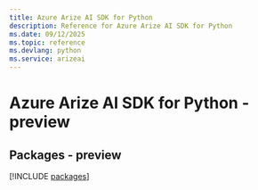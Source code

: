 ```yaml
---
title: Azure Arize AI SDK for Python
description: Reference for Azure Arize AI SDK for Python
ms.date: 09/12/2025
ms.topic: reference
ms.devlang: python
ms.service: arizeai
---
```

# Azure Arize AI SDK for Python - preview
## Packages - preview
[!INCLUDE [packages](arize-ai-index.md)]
